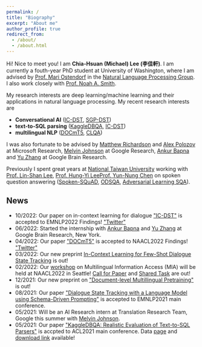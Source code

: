 ```yaml
---
permalink: /
title: "Biography"
excerpt: "About me"
author_profile: true
redirect_from: 
  - /about/
  - /about.html
---
```




Hi! Nice to meet you! I am **Chia-Hsuan (Michael) Lee (李佳軒)**.
I am currently a fouth-year PhD student at University of Washington, where I am advised by [Prof. Mari Ostendorf](https://people.ece.uw.edu/ostendorf/) in the [Natural Language Processing Group](https://nlp.washington.edu/). I also work closely with [Prof. Noah A. Smith](https://nasmith.github.io/).

My research interests are deep learning/machine learning and their applications in natural language processing. 
My recent research interests are 
- **Conversational AI** ([IC-DST](https://arxiv.org/abs/2203.08568), [SGP-DST](https://aclanthology.org/2021.emnlp-main.404/))
- **text-to-SQL parsing** ([KaggleDBQA](https://aclanthology.org/2021.acl-long.176/), [IC-DST](https://arxiv.org/abs/2203.08568))
- **multilingual NLP** ([DOCmT5](https://aclanthology.org/2022.findings-naacl.32/),  [CLQA](https://arxiv.org/abs/1907.06042))

I was also fortunate to be advised by [Matthew Richardson](https://scholar.google.com/citations?user=IT-vb_kAAAAJ&hl=en) and [Alex Polozov](https://alexpolozov.com/) at Microsoft Research, [Melvin Johnson](https://scholar.google.com/citations?user=g4oMRgsAAAAJ&hl=en) at Google Research, [Ankur Bapna](https://twitter.com/ankurbpn) and [Yu Zhang](https://scholar.google.com/citations?user=EilVnKwAAAAJ&hl=en) at Google Brain Research. 

Previously I spent great years at [National Taiwan University](https://www.ntu.edu.tw/) working with [Prof. Lin-Shan Lee](https://scholar.google.com.tw/citations?hl=zh-TW&user=23zBJqIAAAAJ&view_op=list_works&sortby=pubdate), [Prof. Hung-Yi Lee](http://speech.ee.ntu.edu.tw/~tlkagk/)[Prof. Yun-Nung Chen](https://www.csie.ntu.edu.tw/~yvchen/) on spoken question answering ([Spoken-SQuAD](https://www.isca-speech.org/archive/pdfs/interspeech_2018/lee18d_interspeech.pdf), [ODSQA](https://arxiv.org/abs/1904.07904), [Adversarial Learning SQA](https://arxiv.org/abs/1808.02280)). 

## News
- 10/2022: Our paper on in-context learning for dialogue ["IC-DST"](https://arxiv.org/abs/2203.08568) is accepted to EMNLP2022 Findings! ["Twitter"](https://mobile.twitter.com/huyushi98/status/1529208385865797632)
- 06/2022: Started the internship with [Ankur Bapna](https://twitter.com/ankurbpn) and [Yu Zhang](https://scholar.google.com/citations?user=EilVnKwAAAAJ&hl=en) at Google Brain Research, New York. 
- 04/2022: Our paper ["DOCmT5"](https://aclanthology.org/2022.findings-naacl.32/) is accepted to NAACL2022 Findings! ["Twitter"](https://twitter.com/ChiahsuanL/status/1512582119440064512)
- 03/2022: Our new preprint [In-Context Learning for Few-Shot Dialogue State Tracking](https://arxiv.org/abs/2203.08568) is out! 
- 02/2022: Our [workshop](https://mia-workshop.github.io/) on Multilingual Information Access (MIA) will be held at NAACL2022 in Seattle! [Call for Paper](https://mia-workshop.github.io/cfp.html) and [Shared Task](https://mia-workshop.github.io/shared_task.html) are out!
- 12/2021: Our new preprint on ["Document-level Multillingual Pretraining"](https://arxiv.org/abs/2112.08709) is out!
- 08/2021: Our paper ["Dialogue State Tracking with a Language Model using Schema-Driven Prompting"](https://aclanthology.org/2021.emnlp-main.404/) is accepted to EMNLP2021 main conference.
- 05/2021: Will be an AI Research intern at Translation Research Team, Google this summer with [Melvin Johnson](https://scholar.google.com/citations?user=g4oMRgsAAAAJ&hl=en).
- 05/2021: Our paper ["KaggleDBQA: Realistic Evaluation of Text-to-SQL Parsers"](https://aclanthology.org/2021.acl-long.176/) is accpted to ACL2021 main conference. Data [page](https://github.com/chiahsuan156/KaggleDBQA) and [download link](https://www.microsoft.com/en-us/research/publication/kaggledbqa-realistic-evaluation-of-text-to-sql-parsers/) available! 
